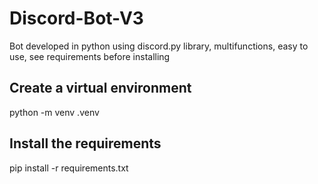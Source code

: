 # Discord-Bot-V3
Bot developed in python using discord.py library, multifunctions, easy to use, see requirements before installing

## Create a virtual environment
python -m venv .venv

## Install the requirements
pip install -r requirements.txt
